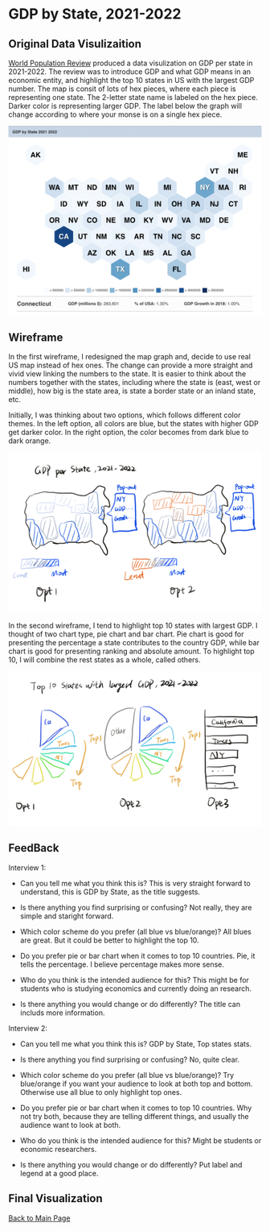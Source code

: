 # GDP by State, 2021-2022

## Original Data Visulizaition
[World Population Review](https://worldpopulationreview.com/state-rankings/gdp-by-state) produced a data visulization on GDP per state in 2021-2022. The review was to introduce GDP and what GDP means in an economic entity, and highlight the top 10 states in US with the largest GDP number. The map is consit of lots of hex pieces, where each piece is representing one state. The 2-letter state name is labeled on the hex piece. Darker color is representing larger GDP. The label below the graph will change according to where your monse is on a single hex piece. 

![Image](original_viz.png)

## Wireframe
In the first wireframe, I redesigned the map graph and, decide to use real US map instead of hex ones. The change can provide a more straight and vivid view linking the numbers to the state. It is easier to think about the numbers together with the states, including where the state is (east, west or middle), how big is the state area, is state a border state or an inland state, etc.

Initially, I was thinking about two options, which follows different color themes. In the left option, all colors are blue, but the states with higher GDP get darker color. In the right option, the color becomes from dark blue to dark orange.

![Image](wireframe1.jpeg)

In the second wireframe, I tend to highlight top 10 states with largest GDP. I thought of two chart type, pie chart and bar chart. Pie chart is good for presenting the percentage a state contributes to the country GDP, while bar chart is good for presenting ranking and absolute amount. To highlight top 10, I will combine the rest states as a whole, called others. 

![Image](wireframe2.jpeg)

## FeedBack

Interview 1:
- Can you tell me what you think this is?
This is very straight forward to understand, this is GDP by State, as the title suggests. 

- Is there anything you find surprising or confusing?
Not really, they are simple and staright forward.

- Which color scheme do you prefer (all blue vs blue/orange)?
All blues are great. But it could be better to highlight the top 10.

- Do you prefer pie or bar chart when it comes to top 10 countries.
Pie, it tells the percentage. I believe percentage makes more sense.

- Who do you think is the intended audience for this?
This might be for students who is studying economics and currently doing an research. 

- Is there anything you would change or do differently?
The title can includs more information. 

Interview 2:
- Can you tell me what you think this is?
GDP by State, Top states stats.

- Is there anything you find surprising or confusing?
No, quite clear.

- Which color scheme do you prefer (all blue vs blue/orange)?
Try blue/orange if you want your audience to look at both top and bottom. Otherwise use all blue to only highlight top ones.

- Do you prefer pie or bar chart when it comes to top 10 countries.
Why not try both, because they are telling different things, and usually the audience want to look at both.

- Who do you think is the intended audience for this?
Might be students or economic researchers. 

- Is there anything you would change or do differently?
Put label and legend at a good place. 


## Final Visualization


[Back to Main Page](/README.md)
